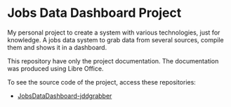 # Jobs Data Dashboard Project

My personal project to create a system with various technologies, just for knowledge.
A jobs data system to grab data from several sources, compile them and shows it in a dashboard.

This repository have only the project documentation.
The documentation was produced using Libre Office.

To see the source code of the project, access these repositories:
* [JobsDataDashboard-jddgrabber](https://github.com/itamarc/JobsDataDashboard-jddgrabber)
